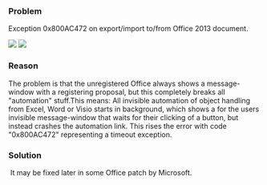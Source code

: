 ### Problem

Exception 0x800AC472 on export/import to/from Office 2013 document.

![](//images.ctfassets.net/utx1h0gfm1om/4wn1fjSnraAagWsGmKU40K/fbfbe7a03c93bf3ca6d25a36de9a038d/327976.png)
![](//images.ctfassets.net/utx1h0gfm1om/6U2ggdJWeIY6e8a80kYmGI/cf5394fe05e476fa3600ef8952ff99af/327977.png) 

### Reason

The problem is that the unregistered Office always shows a
message-window with a registering proposal, but this completely breaks
all "automation" stuff.This means: All invisible automation of object
handling from Excel, Word or Visio starts in background, which shows a
for the users invisible message-window that waits for their clicking of
a button, but instead crashes the automation link. This rises the error
with code "0x800AC472" representing a timeout exception.

### Solution

 It may be fixed later in some Office patch by Microsoft. 

